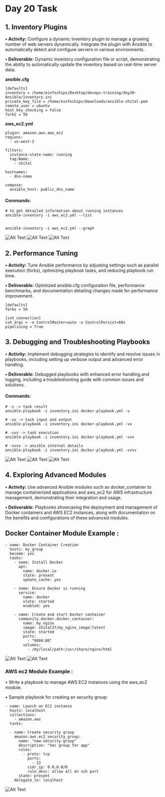 # Day 20 Task

## 1. Inventory Plugins

**• Activity:** Configure a dynamic inventory plugin to manage a growing number of web servers dynamically. Integrate the plugin with Ansible to automatically detect and configure servers in various environments.

**• Deliverable:**  Dynamic inventory configuration file or script, demonstrating the ability to automatically update the inventory based on real-time server data.

**ansible.cfg**
```
[defaults]
inventory = /home/einfochips/Desktop/devops-training/day20-Ansible/inventory.ini
private_key_file = /home/einfochips/Downloads/ansible-shital.pem
remote_user = ubuntu
host_key_checking = False
forks = 50
```

**aws_ec2.yml**
```
plugin: amazon.aws.aws_ec2
regions:
  - us-west-2
 
filters:
  instance-state-name: running
  tag:Name:
    - shital
 
hostnames:
  - dns-name
 
compose:
  ansible_host: public_dns_name
```

#### Commands:
```
# to get detailed information about running instances
ansible-inventory -i aws_ec2.yml --list
```

```
 
ansible-inventory -i aws_ec2.yml --graph
```
![Alt Text](images/1.png)
![Alt Text](images/2.png)
![Alt Text](images/3.png)

## 2. Performance Tuning

**• Activity:** Tune Ansible performance by adjusting settings such as parallel execution (forks), optimizing playbook tasks, and reducing playbook run time.

**• Deliverable:** Optimized ansible.cfg configuration file, performance benchmarks, and documentation detailing changes made for performance improvement.

```
[defaults]
forks = 50
 
[ssh_connection]
ssh_args = -o ControlMaster=auto -o ControlPersist=60s
pipelining = True
```


## 3. Debugging and Troubleshooting Playbooks

**• Activity:** Implement debugging strategies to identify and resolve issues in playbooks, including setting up verbose output and advanced error handling.

**• Deliverable:** Debugged playbooks with enhanced error handling and logging, including a troubleshooting guide with common issues and solutions.

#### Commands:

```
# -v -> task result
ansible-playbook -i inventory.ini docker-playbook.yml -v
 
# -vv -> task input and output
ansible-playbook -i inventory.ini docker-playbook.yml -vv
 
# -vvv -> task execution
ansible-playbook -i inventory.ini docker-playbook.yml -vvv
 
# -vvvv -> ansible internal details
ansible-playbook -i inventory.ini docker-playbook.yml -vvvv
```

![Alt Text](images/4.png)
![Alt Text](images/5.png)
![Alt Text](images/6.png)

## 4. Exploring Advanced Modules

**• Activity:** Use advanced Ansible modules such as docker_container to manage containerized applications and aws_ec2 for AWS infrastructure management, demonstrating their integration and usage.

**• Deliverable:** Playbooks showcasing the deployment and management of Docker containers and AWS EC2 instances, along with documentation on the benefits and configurations of these advanced modules.

## Docker Container Module Example :

```
- name: Docker Container Creation
  hosts: my_group
  become: yes  
  tasks:
    - name: Install Docker
      apt:
        name: docker.io
        state: present
        update_cache: yes
 
    - name: Ensure Docker is running
      service:
        name: docker
        state: started
        enabled: yes
 
    - name: Create and start Docker container
      community.docker.docker_container:
        name: my_nginx
        image: shital37/my_nginx_image:latest  
        state: started
        ports:
          - "8084:80"
        volumes:
          - /my/local/path:/usr/share/nginx/html
```

![Alt Text](images/7.png)
![Alt Text](images/8.png)


### AWS ec2 Module Example :
• Write a playbook to manage AWS EC2 instances using the aws_ec2 module.

• Sample playbook for creating an security group:

```
- name: Launch an EC2 instance
  hosts: localhost
  collections:
    - amazon.aws
  tasks:
 
  - name: Create security group
    amazon.aws.ec2_security_group:
      name: "new-security-group"
      description: "Sec group for app"
      rules:                               
        - proto: tcp
          ports:
            - 22
          cidr_ip: 0.0.0.0/0
          rule_desc: allow all on ssh port
      state: present
    delegate_to: localhost      
```

![Alt Text](images/9.png)

